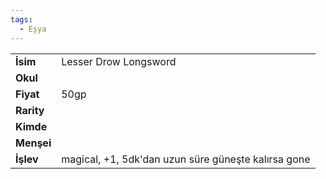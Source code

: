 ```yaml
---
tags:
  - Eşya
---  
```

  
|  |  |  
|---|---|  
| **İsim** | Lesser Drow Longsword|  
| **Okul** | |  
| **Fiyat** | 50gp|  
| **Rarity** | |  
| **Kimde** | |  
| **Menşei** | |  
| **İşlev** | magical, +1, 5dk'dan uzun süre güneşte kalırsa gone|  
